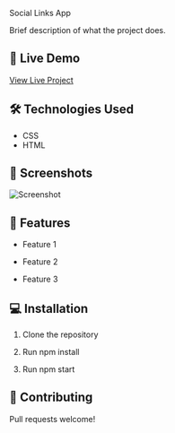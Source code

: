 Social Links App

Brief description of what the project does.
## 🚀 Live Demo

[View Live Project](https://your-project.netlify.app)

## 🛠️ Technologies Used

- CSS
- HTML


## 📸 Screenshots

![Screenshot](screenshots/main.png)


## 🎯 Features

- Feature 1

- Feature 2

- Feature 3

## 💻 Installation

1. Clone the repository

2. Run npm install

3. Run npm start


## 🤝 Contributing

Pull requests welcome!